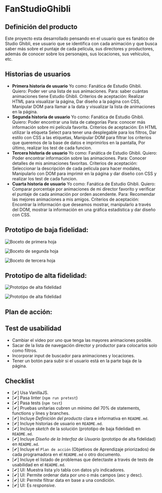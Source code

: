 # FanStudioGhibli

## Definición del producto
Este proyecto esta desarrollado pensando en el usuario que es fanático de Studio Ghibli, ese usuario que se identifica con cada animación y que busca saber más sobre el puntaje de cada película, sus directores y productores, además de conocer sobre los personajes, sus locaciones, sus vehículos, etc.
## Historias de usuarios

* **Primera historia de usuario**
Yo como: Fanática de Estudio Ghibli.
Quiero: Poder ver una lista de sus animaciones.
Para: saber cuántas animaciones tiene Estudio Ghibli.
Criterios de aceptación: Realizar HTML para visualizar la página, Dar diseño a la página con CSS, Manipular DOM para llamar a la data y visualizar la lista de animaciones en la página.
* **Segunda historia de usuario**
Yo como: Fanática de Estudio Ghibli.
Quiero: Poder encontrar una lista de categorías
Para: conocer más información sobre mi película favorita.
Criterios de aceptación: En HTML utilizar la etiqueta Select para tener una desplegable para los filtros, Dar estilo con CSS a las etiquetas, Manipular DOM para filtrar los criterios que queremos de la base de datos e imprimirlos en la pantalla, Por último, realizar los test de cada funcion.
* **Tercera historia de usuario**
Yo como: Fanática de Estudio Ghibli.
Quiero: Poder encontrar información sobre las animaciones.
Para: Conocer detalles de mis animaciones favoritas.
Criterios de aceptación: Seleccionar la descripción de cada pelicula para hacer modales, Manipularlo con DOM para imprimir en la página y dar diseño con CSS y realizar los test de cada funcion.
* **Cuarta historia de usuario**
Yo como: Fanática de Estudio Ghibli.
Quiero: Comparar porcentaje por animaciones de mi director favorito y verificar el puntaje de cada animación por orden ascendente.
Para: Recomendar las mejores animaciones a mis amigos.
Criterios de aceptación: Encontrar la información que deseamos mostrar, manipularlo a través del DOM, mostrar la información en una gráfica estadística y dar diseño con CSS.

## Prototipo de baja fidelidad:

![Boceto de primera hoja](https://github.com/xsilvac/LIM017-data-lovers/blob/main/src/imagenes/imgReadme/boceto1.png)

![Boceto de segunda hoja](https://github.com/xsilvac/LIM017-data-lovers/blob/main/src/imagenes/imgReadme/boceto2.png)

![Boceto de tercera hoja](https://github.com/xsilvac/LIM017-data-lovers/blob/main/src/imagenes/imgReadme/boceto3.png)

## Prototipo de alta fidelidad:

![Prototipo de alta fidelidad](https://github.com/xsilvac/LIM017-data-lovers/blob/main/src/imagenes/Prototipo%20de%20alta%20fidelidad/Prototipo%20de%20alta%20fidelidad-07.jpg)

![Prototipo de alta fidelidad](https://github.com/xsilvac/LIM017-data-lovers/blob/main/src/imagenes/Prototipo%20de%20alta%20fidelidad/Prototipo%20de%20alta%20fidelidad-06.jpg)
## Plan de acción:

## Test de usabilidad
* Cambiar el video por uno que tenga las mayores animaciones posible.
* Sacar de la lista de navegación director y productor para colocarlos solo como filtros.
* Incorporar input de buscador para animaciones y locaciones.
* Tener un botón para subir si el usuario está en la parte baja de la página.
## Checklist

* [✔] Usa VanillaJS.
* [✔] Pasa linter (`npm run pretest`)
* [✔] Pasa tests (`npm test`)
* [✔] Pruebas unitarias cubren un mínimo del 70% de statements, functions y
  lines y branches.
* [✔] Incluye _Definición del producto_ clara e informativa en `README.md`.
* [✔] Incluye historias de usuario en `README.md`.
* [✔] Incluye _sketch_ de la solución (prototipo de baja fidelidad) en
  `README.md`.
* [✔] Incluye _Diseño de la Interfaz de Usuario_ (prototipo de alta fidelidad)
  en `README.md`.
* [✔] Incluye el `Plan de acción` (Objetivos de Aprendizaje priorizados) de cada programadora en el `README.md` o otro documento.
* [✔] Incluye el listado de problemas que detectaste a través de tests de
  usabilidad en el `README.md`.
* [✔] UI: Muestra lista y/o tabla con datos y/o indicadores.
* [✔] UI: Permite ordenar data por uno o más campos (asc y desc).
* [✔] UI: Permite filtrar data en base a una condición.
* [✔] UI: Es _responsive_.